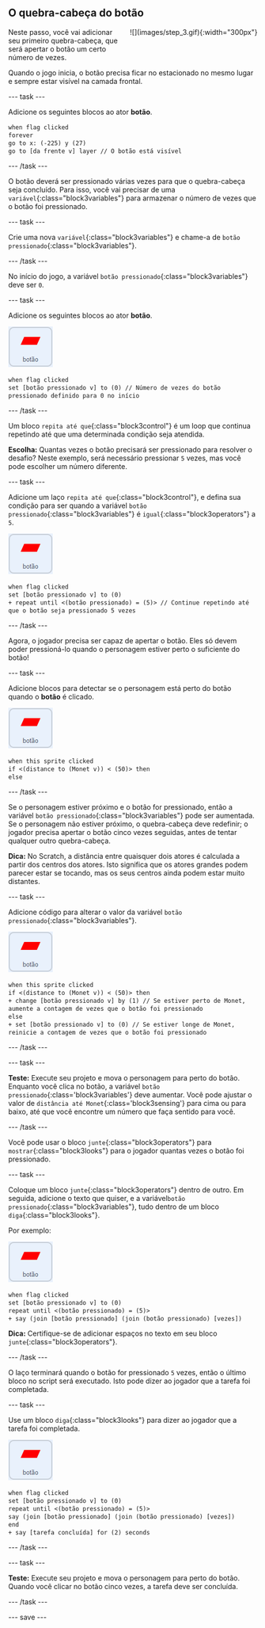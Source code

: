 ## O quebra-cabeça do botão

<div style="display: flex; flex-wrap: wrap">
<div style="flex-basis: 200px; flex-grow: 1; margin-right: 15px;">
Neste passo, você vai adicionar seu primeiro quebra-cabeça, que será apertar o botão um certo número de vezes.
</div>
<div>
![](images/step_3.gif){:width="300px"}
</div>
</div>

Quando o jogo inicia, o botão precisa ficar no estacionado no mesmo lugar e sempre estar visível na camada frontal.

--- task ---

Adicione os seguintes blocos ao ator **botão**.

```blocks3
when flag clicked
forever
go to x: (-225) y (27)
go to [da frente v] layer // O botão está visível
```

--- /task ---

O botão deverá ser pressionado várias vezes para que o quebra-cabeça seja concluído. Para isso, você vai precisar de uma `variável`{:class="block3variables"} para armazenar o número de vezes que o botão foi pressionado.

--- task ---

Crie uma nova `variável`{:class="block3variables"} e chame-a de `botão pressionado`{:class="block3variables"}.

--- /task ---

No início do jogo, a variável `botão pressionado`{:class="block3variables"} deve ser `0`.

--- task ---

Adicione os seguintes blocos ao ator **botão**.

![O ator Botão.](images/button-sprite.png)

```blocks3
when flag clicked
set [botão pressionado v] to (0) // Número de vezes do botão pressionado definido para 0 no início
```

--- /task ---

Um bloco `repita até que`{:class="block3control"} é um loop que continua repetindo até que uma determinada condição seja atendida.

**Escolha:** Quantas vezes o botão precisará ser pressionado para resolver o desafio? Neste exemplo, será necessário pressionar `5` vezes, mas você pode escolher um número diferente.

--- task ---

Adicione um laço `repita até que`{:class="block3control"}, e defina sua condição para ser quando a variável `botão pressionado`{:class="block3variables"} é `igual`{:class="block3operators"} a `5`.

![O ator Botão.](images/button-sprite.png)

```blocks3
when flag clicked
set [botão pressionado v] to (0)
+ repeat until <(botão pressionado) = (5)> // Continue repetindo até que o botão seja pressionado 5 vezes
```

--- /task ---

Agora, o jogador precisa ser capaz de apertar o botão. Eles só devem poder pressioná-lo quando o personagem estiver perto o suficiente do botão!

--- task ---

Adicione blocos para detectar se o personagem está perto do botão quando o **botão** é clicado.

![O ator Botão.](images/button-sprite.png)

```blocks3
when this sprite clicked
if <(distance to (Monet v)) < (50)> then
else
```

--- /task ---

Se o personagem estiver próximo e o botão for pressionado, então a variável `botão pressionado`{:class="block3variables"} pode ser aumentada. Se o personagem não estiver próximo, o quebra-cabeça deve redefinir; o jogador precisa apertar o botão cinco vezes seguidas, antes de tentar qualquer outro quebra-cabeça.

**Dica:** No Scratch, a distância entre quaisquer dois atores é calculada a partir dos centros dos atores. Isto significa que os atores grandes podem parecer estar se tocando, mas os seus centros ainda podem estar muito distantes.

--- task ---

Adicione código para alterar o valor da variável `botão pressionado`{:class="block3variables"}.

![O ator Botão.](images/button-sprite.png)

```blocks3
when this sprite clicked
if <(distance to (Monet v)) < (50)> then
+ change [botão pressionado v] by (1) // Se estiver perto de Monet, aumente a contagem de vezes que o botão foi pressionado
else
+ set [botão pressionado v] to (0) // Se estiver longe de Monet, reinicie a contagem de vezes que o botão foi pressionado
```

--- /task ---

--- task ---

**Teste:** Execute seu projeto e mova o personagem para perto do botão. Enquanto você clica no botão, a variável `botão pressionado`{:class='block3variables'} deve aumentar. Você pode ajustar o valor de `distância até Monet`{:class='block3sensing'} para cima ou para baixo, até que você encontre um número que faça sentido para você.

--- /task ---

Você pode usar o bloco `junte`{:class="block3operators"} para `mostrar`{:class="block3looks"} para o jogador quantas vezes o botão foi pressionado.

--- task ---

Coloque um bloco `junte`{:class="block3operators"} dentro de outro. Em seguida, adicione o texto que quiser, e a variável`botão pressionado`{:class="block3variables"}, tudo dentro de um bloco `diga`{:class="block3looks"}.

Por exemplo:

![O ator Botão.](images/button-sprite.png)

```blocks3
when flag clicked
set [botão pressionado v] to (0)
repeat until <(botão pressionado) = (5)> 
+ say (join [botão pressionado] (join (botão pressionado) [vezes])
```

**Dica:** Certifique-se de adicionar espaços no texto em seu bloco `junte`{:class="block3operators"}.

--- /task ---

O laço terminará quando o botão for pressionado `5` vezes, então o último bloco no script será executado. Isto pode dizer ao jogador que a tarefa foi completada.

--- task ---

Use um bloco `diga`{:class="block3looks"} para dizer ao jogador que a tarefa foi completada.

![O ator Botão.](images/button-sprite.png)

```blocks3
when flag clicked
set [botão pressionado v] to (0)
repeat until <(botão pressionado) = (5)>
say (join [botão pressionado] (join (botão pressionado) [vezes])
end
+ say [tarefa concluída] for (2) seconds
```

--- /task ---



--- task ---

**Teste:** Execute seu projeto e mova o personagem para perto do botão. Quando você clicar no botão cinco vezes, a tarefa deve ser concluída.

--- /task ---

--- save ---


